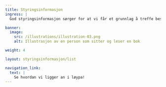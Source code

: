 ```yaml
---
title: Styringsinformasjon
ingress: |
  God styringsinformasjon sørger for at vi får et grunnlag å treffe beslutninger på at vi tar informerte valg, trekker i samme retning og når målene på en effektiv måte. Målrettet resultatoppfølging forutsetter at vi kjenner tilstanden til avdelingen, og følger opp ved å gjøre tiltak og forbedringer som er nødvendige. Nedenfor status, statistikk og rapporteringer fra avdelingen. Og en oversikt over styringsstrukturen i avdelingen: beslutningsvei/eskalering, ulike laug og fora som vi har.

banner:
  image:
    src: /illustrations/illustration-03.png
    alt: Illustrasjon av en person som sitter og leser en bok

weight: 4

layout: styringsinformasjon/list

navigation_link:
  text: |
    Se hvordan vi ligger an i løypa!
---
```

